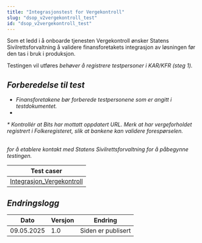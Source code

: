 ```yaml
---
title: "Integrasjonstest for Vergekontroll"
slug: "dsop_v2vergekontroll_test"
id: "dsop_v2vergekontroll_test"
---
```


Som et ledd i å onboarde tjenesten Vergekontroll ønsker Statens Sivilrettsforvaltning å validere finansforetakets integrasjon av løsningen før den tas i bruk i produksjon. 

Testingen vil utføres <i> behøver å registrere testpersoner i KAR/KFR (steg 1).
<br >
    <img >

## Forberedelse til test
* Finansforetakene bør forberede testpersonene som er angitt i testdokumentet. 
* <i><i>
* Kontrollér at Bits har mottatt oppdatert URL. 
Merk at <i> har vergeforholdet registrert i Folkeregisteret, slik at bankene kan validere forespørselen.

<br > for å etablere kontakt med Statens Sivilrettsforvaltning for å påbegynne testingen.
<br >


| Test caser                                                 |
|------------------------------------------------------------|
|[Integrasjon_Vergekontroll](https:/dokumentasjon.dsop.no/assets/Integrasjonstest_Vergekontroll.xlsx) |




## Endringslogg

| Dato     | Versjon | Endring                                                           |
|----------|---------|-------------------------------------------------------------------|
| 09.05.2025 | 1.0 | Siden er publisert |